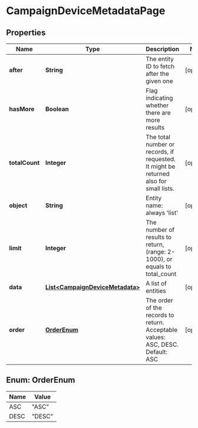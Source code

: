 
# CampaignDeviceMetadataPage

## Properties
Name | Type | Description | Notes
------------ | ------------- | ------------- | -------------
**after** | **String** | The entity ID to fetch after the given one |  [optional]
**hasMore** | **Boolean** | Flag indicating whether there are more results |  [optional]
**totalCount** | **Integer** | The total number or records, if requested. It might be returned also for small lists. |  [optional]
**object** | **String** | Entity name: always &#39;list&#39; |  [optional]
**limit** | **Integer** | The number of results to return, (range: 2-1000), or equals to total_count |  [optional]
**data** | [**List&lt;CampaignDeviceMetadata&gt;**](CampaignDeviceMetadata.md) | A list of entities |  [optional]
**order** | [**OrderEnum**](#OrderEnum) | The order of the records to return. Acceptable values: ASC, DESC. Default: ASC |  [optional]


<a name="OrderEnum"></a>
## Enum: OrderEnum
Name | Value
---- | -----
ASC | &quot;ASC&quot;
DESC | &quot;DESC&quot;



